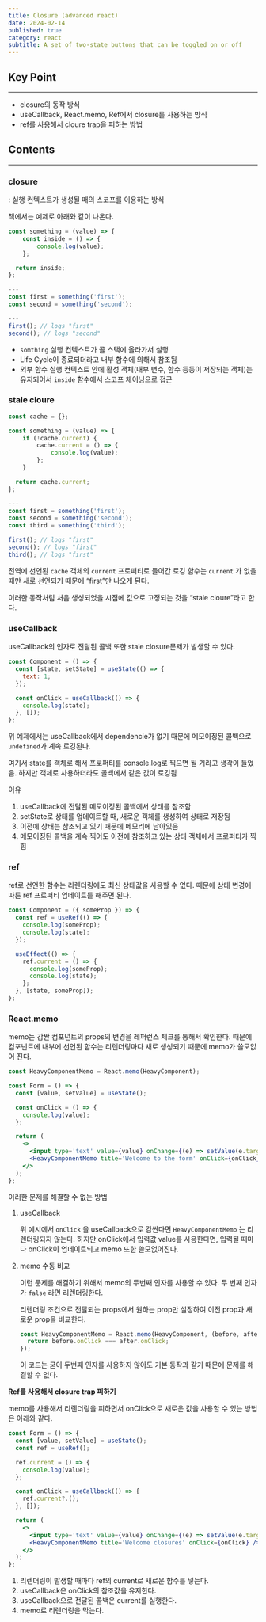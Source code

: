 ```yaml
---
title: Closure (advanced react)
date: 2024-02-14
published: true
category: react
subtitle: A set of two-state buttons that can be toggled on or off
---
```


## Key Point

---

- closure의 동작 방식
- useCallback, React.memo, Ref에서 closure를 사용하는 방식
- ref를 사용해서 cloure trap을 피하는 방법

## Contents

---

### closure

: 실행 컨텍스트가 생성될 때의 스코프를 이용하는 방식

책에서는 예제로 아래와 같이 나온다.

```jsx
const something = (value) => {
	const inside = () => {
		console.log(value);
	};

  return inside;
};

---
const first = something('first');
const second = something('second');

---
first(); // logs "first"
second(); // logs "second"
```

- `somthing` 실행 컨텍스트가 콜 스택에 올라가서 실행
- Life Cycle이 종료되더라고 내부 함수에 의해서 참조됨
- 외부 함수 실행 컨텍스트 안에 활성 객체(내부 변수, 함수 등등이 저장되는 객체)는 유지되어서 `inside` 함수에서 스코프 체이닝으로 접근

### stale cloure

```jsx
const cache = {};

const something = (value) => {
	if (!cache.current) {
		cache.current = () => {
			console.log(value);
		};
	}

  return cache.current;
};

---
const first = something('first');
const second = something('second');
const third = something('third');

first(); // logs "first"
second(); // logs "first"
third(); // logs "first"
```

전역에 선언된 `cache` 객체의 `current` 프로퍼티로 들어간 로깅 함수는 `current` 가 없을 때만 새로 선언되기 때문에 “first”만 나오게 된다.

이러한 동작처럼 처음 생성되었을 시점에 값으로 고정되는 것을 “stale cloure”라고 한다.

### useCallback

useCallback의 인자로 전달된 콜백 또한 stale closure문제가 발생할 수 있다.

```jsx
const Component = () => {
  const [state, setState] = useState(() => {
    text: 1;
  });

  const onClick = useCallback(() => {
    console.log(state);
  }, []);
};
```

위 예제에서는 useCallback에서 dependencie가 없기 때문에 메모이징된 콜백으로 `undefined`가 계속 로깅된다.

여기서 state를 객체로 해서 프로퍼티를 console.log로 찍으면 될 거라고 생각이 들었음. 하지만 객체로 사용하더라도 콜백에서 같은 값이 로깅됨

이유

1. useCallback에 전달된 메모이징된 콜백에서 상태를 참조함
2. setState로 상태를 업데이트할 때, 새로운 객체를 생성하여 상태로 저장됨
3. 이전에 상태는 참조되고 있기 때문에 메모리에 남아있음
4. 메모이징된 콜백을 계속 찍어도 이전에 참조하고 있는 상태 객체에서 프로퍼티가 찍힘

### ref

ref로 선언한 함수는 리렌더링에도 최신 상태값을 사용할 수 없다. 때문에 상태 변경에 따른 ref 프로퍼티 업데이트를 해주면 된다.

```jsx
const Component = ({ someProp }) => {
  const ref = useRef(() => {
    console.log(someProp);
    console.log(state);
  });

  useEffect(() => {
    ref.current = () => {
      console.log(someProp);
      console.log(state);
    };
  }, [state, someProp]);
};
```

### React.memo

memo는 감싼 컴포넌트의 props의 변경을 레퍼런스 체크를 통해서 확인한다. 때문에 컴포넌트에 내부에 선언된 함수는 리렌더링마다 새로 생성되기 때문에 memo가 쓸모없어 진다.

```jsx
const HeavyComponentMemo = React.memo(HeavyComponent);

const Form = () => {
  const [value, setValue] = useState();

  const onClick = () => {
    console.log(value);
  };

  return (
    <>
      <input type='text' value={value} onChange={(e) => setValue(e.target.value)} />
      <HeavyComponentMemo title='Welcome to the form' onClick={onClick} />
    </>
  );
};
```

이러한 문제를 해결할 수 없는 방법

1. useCallback

   위 예시에서 `onClick` 을 useCallback으로 감싼다면 `HeavyComponentMemo` 는 리렌더링되지 않는다. 하지만 onClick에서 입력값 value를 사용한다면, 입력될 때마다 onClick이 업데이트되고 memo 또한 쓸모없어진다.

2. memo 수동 비교

   이런 문제를 해결하기 위해서 memo의 두번째 인자를 사용할 수 있다. 두 번째 인자가 `false` 라면 리렌더링한다.

   리렌더링 조건으로 전달되는 props에서 원하는 prop만 설정하여 이전 prop과 새로운 prop을 비교한다.

   ```jsx
   const HeavyComponentMemo = React.memo(HeavyComponent, (before, after) => {
     return before.onClick === after.onClick;
   });
   ```

   이 코드는 굳이 두번째 인자를 사용하지 않아도 기본 동작과 같기 때문에 문제를 해결할 수 없다.

**Ref를 사용해서 closure trap 피하기**

memo를 사용해서 리렌더링을 피하면서 onClick으로 새로운 값을 사용할 수 있는 방법은 아래와 같다.

```jsx
const Form = () => {
  const [value, setValue] = useState();
  const ref = useRef();

  ref.current = () => {
    console.log(value);
  };

  const onClick = useCallback(() => {
    ref.current?.();
  }, []);

  return (
    <>
      <input type='text' value={value} onChange={(e) => setValue(e.target.value)} />
      <HeavyComponentMemo title='Welcome closures' onClick={onClick} />
    </>
  );
};
```

1. 리렌더링이 발생할 때마다 ref의 current로 새로운 함수를 넣는다.
2. useCallback은 onClick의 참조값을 유지한다.
3. useCallback으로 전달된 콜백은 current를 실행한다.
4. memo로 리렌더링을 막는다.
